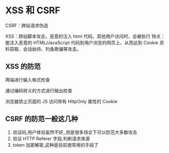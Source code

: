 # XSS 和 CSRF

CSRF：跨站请求伪造

XSS：跨站脚本攻击，恶意的注入 html 代码，其他用户访问时，会被执行 特点：能注入恶意的 HTML/JavaScript 代码到用户浏览的网页上，从而达到 Cookie 资料窃取、会话劫持、钓鱼欺骗等攻击。

## XSS 的防范

两端进行输入格式检查

通过编码转义的方式进行输出检查

浏览器禁止页面的 JS 访问带有 HttpOnly 属性的 Cookie

## CSRF 的防范一般这几种

1. 验证码,用户体验虽然不好,,但是很多场合下可以防范大多数攻击
2. 验证 HTTP Referer 字段,判断请求来源
3. token 加密解密,这种是目前很常用的手段了
